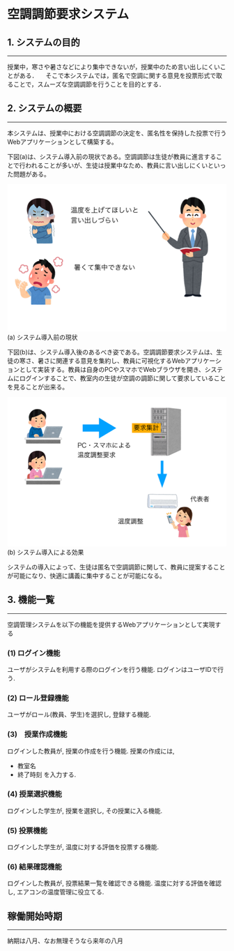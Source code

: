 # 空調調節要求システム

## 1. システムの目的
---
授業中，寒さや暑さなどにより集中できないが，授業中のため言い出しにくいことがある．
　そこで本システムでは，匿名で空調に関する意見を投票形式で取ることで，スムーズな空調調節を行うことを目的とする．

## 2. システムの概要
---
本システムは、授業中における空調調節の決定を、匿名性を保持した投票で行うWebアプリケーションとして構築する。

下図(a)は、システム導入前の現状である。空調調節は生徒が教員に進言することで行われることが多いが、生徒は授業中なため、教員に言い出しにくいといった問題がある。

![](img/before.jpg)
(a) システム導入前の現状

下図(b)は、システム導入後のあるべき姿である。空調調節要求システムは、生徒の寒さ、暑さに関連する意見を集約し、教員に可視化するWebアプリケーションとして実装する。教員は自身のPCやスマホでWebブラウザを開き、システムにログインすることで、教室内の生徒が空調の調節に関して要求していることを見ることが出来る。

![](img/after.jpg)
(b) システム導入による効果

システムの導入によって、生徒は匿名で空調調節に関して、教員に提案することが可能になり、快適に講義に集中することが可能になる。

## 3. 機能一覧
---
空調管理システムを以下の機能を提供するWebアプリケーションとして実現する

### (1) ログイン機能
ユーザがシステムを利用する際のログインを行う機能. ログインはユーザIDで行う. 

### (2) ロール登録機能
ユーザがロール(教員、学生)を選択し, 登録する機能.

### (3)　授業作成機能
ログインした教員が, 授業の作成を行う機能.
授業の作成には, 
- 教室名
- 終了時刻
を入力する.

### (4) 授業選択機能
ログインした学生が, 授業を選択し, その授業に入る機能.

### (5) 投票機能
ログインした学生が, 温度に対する評価を投票する機能. 

### (6) 結果確認機能
ログインした教員が, 投票結果一覧を確認できる機能. 温度に対する評価を確認し, エアコンの温度管理に役立てる.
## 稼働開始時期
---
納期は八月、なお無理そうなら来年の八月

